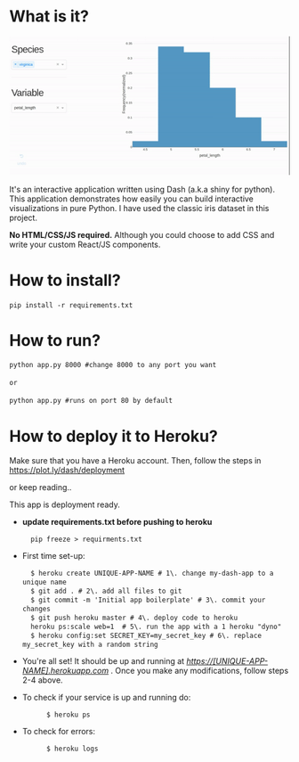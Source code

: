# What is it?

![demo](demo.gif)

It's an interactive application written using Dash (a.k.a shiny for python). This application demonstrates how easily you can build interactive visualizations in pure Python. I have used the classic iris dataset in this project.

**No HTML/CSS/JS required.** Although you could choose to add CSS and write your custom React/JS components.

# How to install?

```
pip install -r requirements.txt
```

# How to run?

```
python app.py 8000 #change 8000 to any port you want

or

python app.py #runs on port 80 by default
```

# How to deploy it to Heroku?

Make sure that you have a Heroku account. Then, follow the steps in <https://plot.ly/dash/deployment>

or keep reading..

This app is deployment ready.

- **update requirements.txt before pushing to heroku**

  ```
    pip freeze > requirments.txt
  ```

- First time set-up:

  ```
    $ heroku create UNIQUE-APP-NAME # 1\. change my-dash-app to a unique name
    $ git add . # 2\. add all files to git
    $ git commit -m 'Initial app boilerplate' # 3\. commit your changes
    $ git push heroku master # 4\. deploy code to heroku
    heroku ps:scale web=1  # 5\. run the app with a 1 heroku "dyno"
    $ heroku config:set SECRET_KEY=my_secret_key # 6\. replace my_secret_key with a random string
  ```

- You're all set! It should be up and running at _<https://[UNIQUE-APP-NAME].herokuapp.com>_ . Once you make any modifications, follow steps 2-4 above.

- To check if your service is up and running do:

  ```
        $ heroku ps
  ```

- To check for errors:

  ```
        $ heroku logs
  ```

